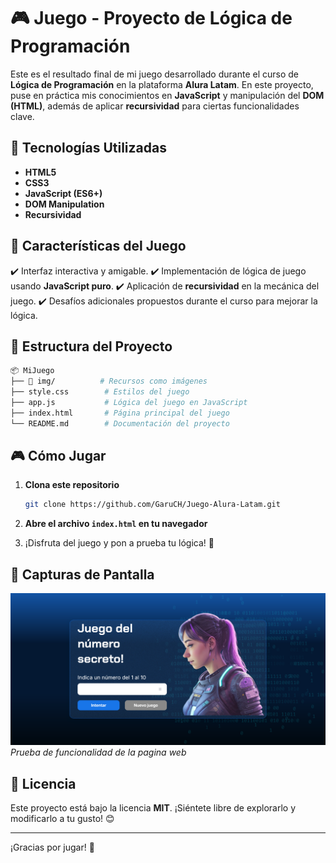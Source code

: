 # 🎮 Juego - Proyecto de Lógica de Programación

Este es el resultado final de mi juego desarrollado durante el curso de **Lógica de Programación** en la plataforma **Alura Latam**. En este proyecto, puse en práctica mis conocimientos en **JavaScript** y manipulación del **DOM (HTML)**, además de aplicar **recursividad** para ciertas funcionalidades clave.

## 🚀 Tecnologías Utilizadas

- **HTML5**
- **CSS3**
- **JavaScript (ES6+)**
- **DOM Manipulation**
- **Recursividad**

## 📌 Características del Juego

✔️ Interfaz interactiva y amigable.
✔️ Implementación de lógica de juego usando **JavaScript puro**.
✔️ Aplicación de **recursividad** en la mecánica del juego.
✔️ Desafíos adicionales propuestos durante el curso para mejorar la lógica.

## 📂 Estructura del Proyecto

```bash
📦 MiJuego
├── 📁 img/          # Recursos como imágenes
├── style.css        # Estilos del juego
├── app.js           # Lógica del juego en JavaScript
├── index.html       # Página principal del juego
└── README.md        # Documentación del proyecto
```

## 🎮 Cómo Jugar

1. **Clona este repositorio**
   ```sh
   git clone https://github.com/GaruCH/Juego-Alura-Latam.git
   ```

2. **Abre el archivo `index.html` en tu navegador**

3. ¡Disfruta del juego y pon a prueba tu lógica! 🎉

## 📸 Capturas de Pantalla

![Captura de pantalla 1](/img/numero_secreto.png)
*Prueba de funcionalidad de la pagina web*

## 📄 Licencia

Este proyecto está bajo la licencia **MIT**. ¡Siéntete libre de explorarlo y modificarlo a tu gusto! 😊

---

¡Gracias por jugar! 🚀
